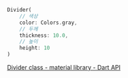```dart
Divider(
	// 색상
	color: Colors.gray,
	// 두께
	thickness: 10.0,
	// 높이
	height: 10
)
```

[Divider class - material library - Dart API](https://api.flutter.dev/flutter/material/Divider-class.html)